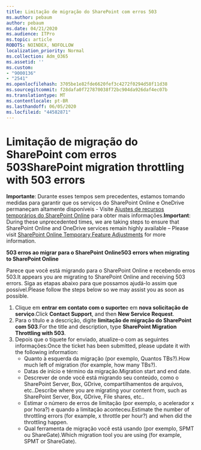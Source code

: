 ```yaml
---
title: Limitação de migração do SharePoint com erros 503
ms.author: pebaum
author: pebaum
ms.date: 04/21/2020
ms.audience: ITPro
ms.topic: article
ROBOTS: NOINDEX, NOFOLLOW
localization_priority: Normal
ms.collection: Adm_O365
ms.assetid: ''
ms.custom:
- "9000136"
- "2541"
ms.openlocfilehash: 3705be1e82fde6620fef3c4272f0294d58f11d38
ms.sourcegitcommit: f28dafa0f727870038f72bc904da926daf4ec07b
ms.translationtype: MT
ms.contentlocale: pt-BR
ms.lasthandoff: 06/05/2020
ms.locfileid: "44582871"
---
```

# <a name="sharepoint-migration-throttling-with-503-errors"></a><span data-ttu-id="a60ab-102">Limitação de migração do SharePoint com erros 503</span><span class="sxs-lookup"><span data-stu-id="a60ab-102">SharePoint migration throttling with 503 errors</span></span>

<span data-ttu-id="a60ab-103">**Importante**: Durante esses tempos sem precedentes, estamos tomando medidas para garantir que os serviços do SharePoint Online e OneDrive permaneçam altamente disponíveis - Visite [Ajustes de recursos temporários do SharePoint Online](https://aka.ms/ODSPAdjustments) para obter mais informações.</span><span class="sxs-lookup"><span data-stu-id="a60ab-103">**Important**: During these unprecedented times, we are taking steps to ensure that SharePoint Online and OneDrive services remain highly available – Please visit [SharePoint Online Temporary Feature Adjustments](https://aka.ms/ODSPAdjustments) for more information.</span></span>

<span data-ttu-id="a60ab-104">**503 erros ao migrar para o SharePoint Online**</span><span class="sxs-lookup"><span data-stu-id="a60ab-104">**503 errors when migrating to SharePoint Online**</span></span>

<span data-ttu-id="a60ab-105">Parece que você está migrando para o SharePoint Online e recebendo erros 503.</span><span class="sxs-lookup"><span data-stu-id="a60ab-105">It appears you are migrating to SharePoint Online and receiving 503 errors.</span></span> <span data-ttu-id="a60ab-106">Siga as etapas abaixo para que possamos ajudá-lo assim que possível.</span><span class="sxs-lookup"><span data-stu-id="a60ab-106">Please follow the steps below so we may assist you as soon as possible.</span></span> 

1. <span data-ttu-id="a60ab-107">Clique em **entrar em contato com o suporte**e em **nova solicitação de serviço**.</span><span class="sxs-lookup"><span data-stu-id="a60ab-107">Click **Contact Support**, and then **New Service Request**.</span></span>
2. <span data-ttu-id="a60ab-108">Para o título e a descrição, digite **limitação de migração do SharePoint com 503**.</span><span class="sxs-lookup"><span data-stu-id="a60ab-108">For the title and description, type **SharePoint Migration Throttling with 503**.</span></span>
3. <span data-ttu-id="a60ab-109">Depois que o tíquete for enviado, atualize-o com as seguintes informações:</span><span class="sxs-lookup"><span data-stu-id="a60ab-109">Once the ticket has been submitted, please update it with the following information:</span></span>
    - <span data-ttu-id="a60ab-110">Quanto à esquerda da migração (por exemplo, Quantos TBs?).</span><span class="sxs-lookup"><span data-stu-id="a60ab-110">How much left of migration (for example, how many TBs?).</span></span>
    - <span data-ttu-id="a60ab-111">Datas de início e término da migração.</span><span class="sxs-lookup"><span data-stu-id="a60ab-111">Migration start and end date.</span></span>
    - <span data-ttu-id="a60ab-112">Descrever de onde você está migrando seu conteúdo, como o SharePoint Server, Box, GDrive, compartilhamentos de arquivos, etc..</span><span class="sxs-lookup"><span data-stu-id="a60ab-112">Describe where you are migrating your content from, such as SharePoint Server, Box, GDrive, File shares, etc..</span></span>
    - <span data-ttu-id="a60ab-113">Estimar o número de erros de limitação (por exemplo, o acelerador x por hora?) e quando a limitação aconteceu.</span><span class="sxs-lookup"><span data-stu-id="a60ab-113">Estimate the number of throttling errors (for example, x throttle per hour?) and when did the throttling happen.</span></span>
    - <span data-ttu-id="a60ab-114">Qual ferramenta de migração você está usando (por exemplo, SPMT ou ShareGate).</span><span class="sxs-lookup"><span data-stu-id="a60ab-114">Which migration tool you are using (for example, SPMT or ShareGate).</span></span>


